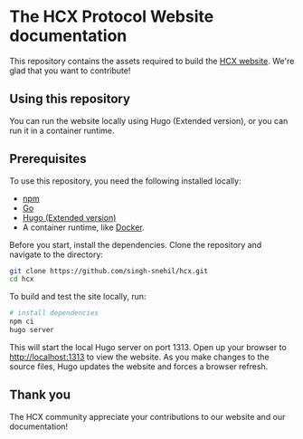 # The HCX Protocol Website documentation

This repository contains the assets required to build the [HCX website](https://singh-snehil.github.io/). We're glad that you want to contribute!

## Using this repository

You can run the website locally using Hugo (Extended version), or you can run it in a container runtime.

## Prerequisites

To use this repository, you need the following installed locally:

- [npm](https://www.npmjs.com/)
- [Go](https://golang.org/)
- [Hugo (Extended version)](https://gohugo.io/)
- A container runtime, like [Docker](https://www.docker.com/).

Before you start, install the dependencies. Clone the repository and navigate to the directory:

```bash
git clone https://github.com/singh-snehil/hcx.git
cd hcx
```

To build and test the site locally, run:

```bash
# install dependencies
npm ci
hugo server
```

This will start the local Hugo server on port 1313. Open up your browser to <http://localhost:1313> to view the website. As you make changes to the source files, Hugo updates the website and forces a browser refresh.

## Thank you

The HCX community appreciate your contributions to our website and our documentation!

